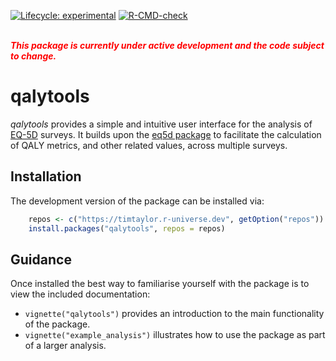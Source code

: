 
<!-- README.md is generated from README.Rmd. Please edit that file -->
<!-- badges: start -->

[![Lifecycle:
experimental](https://img.shields.io/badge/lifecycle-experimental-orange.svg)](https://lifecycle.r-lib.org/articles/stages.html#experimental)
[![R-CMD-check](https://github.com/TimTaylor/qalytools/actions/workflows/R-CMD-check.yaml/badge.svg)](https://github.com/TimTaylor/qalytools/actions/workflows/R-CMD-check.yaml)
<!-- badges: end -->

<br> <span style="color:red"> ***This package is currently under active
development and the code subject to change.*** </span>

# qalytools

*qalytools* provides a simple and intuitive user interface for the
analysis of [EQ-5D](https://euroqol.org/eq-5d-instruments) surveys. It
builds upon the [eq5d package](https://cran.r-project.org/package=eq5d)
to facilitate the calculation of QALY metrics, and other related values,
across multiple surveys.

## Installation

The development version of the package can be installed via:

``` r
    repos <- c("https://timtaylor.r-universe.dev", getOption("repos"))
    install.packages("qalytools", repos = repos)
```

## Guidance

Once installed the best way to familiarise yourself with the package is
to view the included documentation:

-   `vignette("qalytools")` provides an introduction to the main
    functionality of the package.
-   `vignette("example_analysis")` illustrates how to use the package as
    part of a larger analysis.
